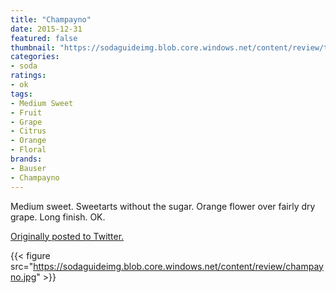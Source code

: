 ```yaml
---
title: "Champayno"
date: 2015-12-31
featured: false
thumbnail: "https://sodaguideimg.blob.core.windows.net/content/review/thumbs/champayno.jpg"
categories:
- soda
ratings:
- ok
tags:
- Medium Sweet
- Fruit
- Grape
- Citrus
- Orange
- Floral
brands:
- Bauser
- Champayno
---
```


Medium sweet. Sweetarts without the sugar. Orange flower over fairly dry grape. Long finish. OK.

[Originally posted to Twitter.](https://twitter.com/Cavorter/status/682780046491189249)

{{< figure src="https://sodaguideimg.blob.core.windows.net/content/review/champayno.jpg" >}}


